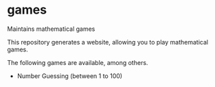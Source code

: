 # games
Maintains mathematical games

This repository generates a website, allowing you to play mathematical games.

The following games are available, among others.

- Number Guessing (between 1 to 100)
